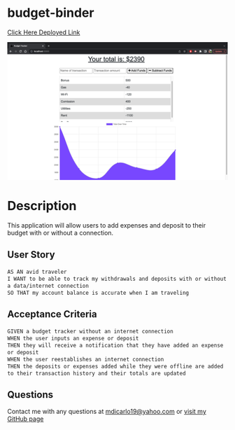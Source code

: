 # budget-binder

[Click Here Deployed Link](https://powerful-earth-32807.herokuapp.com/)


![budget-binder](budget-binder.png)

# Description
This application will allow users to add expenses and deposit to their budget with or without a connection.

## User Story
```
AS AN avid traveler
I WANT to be able to track my withdrawals and deposits with or without a data/internet connection
SO THAT my account balance is accurate when I am traveling 
```

## Acceptance Criteria
```
GIVEN a budget tracker without an internet connection
WHEN the user inputs an expense or deposit
THEN they will receive a notification that they have added an expense or deposit
WHEN the user reestablishes an internet connection
THEN the deposits or expenses added while they were offline are added to their transaction history and their totals are updated
```

## Questions
Contact me with any questions at <mdicarlo19@yahoo.com> or [visit my GitHub page](https://github.com/marikadicarlo)